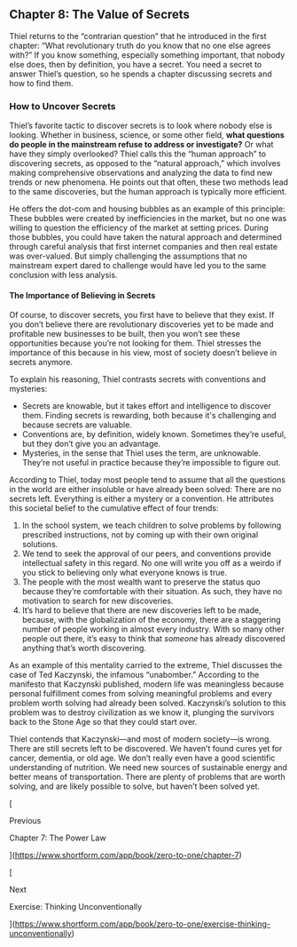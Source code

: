## Chapter 8: The Value of Secrets

Thiel returns to the “contrarian question” that he introduced in the first chapter: “What revolutionary truth do you know that no one else agrees with?” If you know something, especially something important, that nobody else does, then by definition, you have a secret. You need a secret to answer Thiel’s question, so he spends a chapter discussing secrets and how to find them.

### How to Uncover Secrets

Thiel’s favorite tactic to discover secrets is to look where nobody else is looking. Whether in business, science, or some other field, **what questions do people in the mainstream refuse to address or investigate?** Or what have they simply overlooked? Thiel calls this the “human approach” to discovering secrets, as opposed to the “natural approach,” which involves making comprehensive observations and analyzing the data to find new trends or new phenomena. He points out that often, these two methods lead to the same discoveries, but the human approach is typically more efficient.

He offers the dot-com and housing bubbles as an example of this principle: These bubbles were created by inefficiencies in the market, but no one was willing to question the efficiency of the market at setting prices. During those bubbles, you could have taken the natural approach and determined through careful analysis that first internet companies and then real estate was over-valued. But simply challenging the assumptions that no mainstream expert dared to challenge would have led you to the same conclusion with less analysis.

#### The Importance of Believing in Secrets

Of course, to discover secrets, you first have to believe that they exist. If you don’t believe there are revolutionary discoveries yet to be made and profitable new businesses to be built, then you won’t see these opportunities because you’re not looking for them. Thiel stresses the importance of this because in his view, most of society doesn’t believe in secrets anymore.

To explain his reasoning, Thiel contrasts secrets with conventions and mysteries:

- Secrets are knowable, but it takes effort and intelligence to discover them. Finding secrets is rewarding, both because it's challenging and because secrets are valuable.
- Conventions are, by definition, widely known. Sometimes they’re useful, but they don’t give you an advantage.
- Mysteries, in the sense that Thiel uses the term, are unknowable. They’re not useful in practice because they’re impossible to figure out.

According to Thiel, today most people tend to assume that all the questions in the world are either insoluble or have already been solved: There are no secrets left. Everything is either a mystery or a convention. He attributes this societal belief to the cumulative effect of four trends:

1. In the school system, we teach children to solve problems by following prescribed instructions, not by coming up with their own original solutions.
2. We tend to seek the approval of our peers, and conventions provide intellectual safety in this regard. No one will write you off as a weirdo if you stick to believing only what everyone knows is true.
3. The people with the most wealth want to preserve the status quo because they’re comfortable with their situation. As such, they have no motivation to search for new discoveries.
4. It’s hard to believe that there are new discoveries left to be made, because, with the globalization of the economy, there are a staggering number of people working in almost every industry. With so many other people out there, it’s easy to think that _someone_ has already discovered anything that’s worth discovering.

As an example of this mentality carried to the extreme, Thiel discusses the case of Ted Kaczynski, the infamous “unabomber.” According to the manifesto that Kaczynski published, modern life was meaningless because personal fulfillment comes from solving meaningful problems and every problem worth solving had already been solved. Kaczynski’s solution to this problem was to destroy civilization as we know it, plunging the survivors back to the Stone Age so that they could start over.

Thiel contends that Kaczynski—and most of modern society—is wrong. There are still secrets left to be discovered. We haven’t found cures yet for cancer, dementia, or old age. We don’t really even have a good scientific understanding of nutrition. We need new sources of sustainable energy and better means of transportation. There are plenty of problems that are worth solving, and are likely possible to solve, but haven’t been solved yet.

[

Previous

Chapter 7: The Power Law

](https://www.shortform.com/app/book/zero-to-one/chapter-7)

[

Next

Exercise: Thinking Unconventionally

](https://www.shortform.com/app/book/zero-to-one/exercise-thinking-unconventionally)